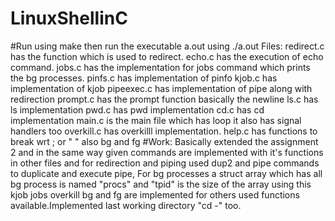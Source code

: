 # LinuxShellinC
#Run using make then run the executable a.out using ./a.out 
Files: 
	redirect.c has the function which is  used to redirect.
	echo.c has  the  execution of echo command.
	jobs.c has the implementation for jobs command which prints the bg processes.
	pinfs.c has implementation of pinfo
	kjob.c has implementation of kjob
	pipeexec.c  has implementation  of pipe along with  redirection
	prompt.c has the prompt function basically the newline
	ls.c has ls implementation
	pwd.c has pwd implementation
	cd.c  has cd  implementation
	main.c is the main file which has loop it also has signal handlers too
	overkill.c has  overkilll implementation.
	help.c has functions to  break wrt ; or " " also  bg  and fg
#Work:
Basically extended the assignment 2 and in the same way given  commands are implemented with it's functions in other files and for redirection and piping used dup2 and pipe  commands to duplicate and  execute pipe,  For bg processes a struct array which has all bg process is named "procs" and "tpid" is the size of the array using this kjob jobs overkill bg and fg are implemented for others used functions  available.Implemented last working directory "cd -" too. 


